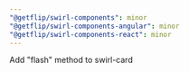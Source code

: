```yaml
---
"@getflip/swirl-components": minor
"@getflip/swirl-components-angular": minor
"@getflip/swirl-components-react": minor
---
```


Add "flash" method to swirl-card
